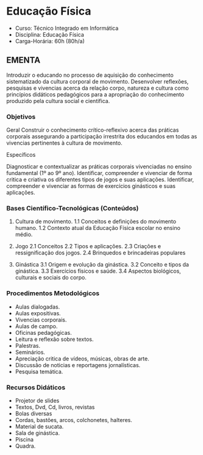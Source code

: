 # Educação Física 


* Curso: Técnico Integrado em Informática
* Disciplina: Educação Física                                                                              
* Carga-Horária: 60h (80h/a)

## EMENTA

Introduzir o educando no processo de aquisição do conhecimento sistematizado da cultura corporal de movimento.
Desenvolver reflexões, pesquisas e vivencias acerca da relação corpo, natureza e cultura como princípios didáticos
pedagógicos para a apropriação do conhecimento produzido pela cultura social e cientifica.


### Objetivos

Geral
Construir o conhecimento crítico-reflexivo acerca das práticas corporais assegurando a participação irrestrita dos
educandos em todas as vivencias pertinentes à cultura de movimento.

Específicos

Diagnosticar e contextualizar as práticas corporais vivenciadas no ensino fundamental (1º ao 9º ano).
Identificar, compreender e vivenciar de forma critica e criativa os diferentes tipos de jogos e suas aplicações.
Identificar, compreender e vivenciar as formas de exercícios ginásticos e suas aplicações.

### Bases Científico-Tecnológicas (Conteúdos)

1. Cultura de movimento.
   1.1 Conceitos e definições do movimento humano.
   1.2 Contexto atual da Educação Física escolar no ensino médio.

2. Jogo
   2.1 Conceitos
   2.2 Tipos e aplicações.
   2.3 Criações e ressignificação dos jogos.
   2.4 Brinquedos e brincadeiras populares

3. Ginástica
   3.1 Origem e evolução da ginástica.
   3.2 Conceito e tipos da ginástica.
   3.3 Exercícios físicos e saúde.
   3.4 Aspectos biológicos, culturais e sociais do corpo.

### Procedimentos Metodológicos

*   Aulas dialogadas.
*   Aulas expositivas.
*   Vivencias corporais.
*   Aulas de campo.
*   Oficinas pedagógicas.
*   Leitura e reflexão sobre textos.
*   Palestras.
*   Seminários.
*   Apreciação critica de vídeos, músicas, obras de arte.
*   Discussão de noticias e reportagens jornalísticas.
*   Pesquisa temática.

### Recursos Didáticos

*   Projetor de slides
*   Textos, Dvd, Cd, livros, revistas
*   Bolas diversas
*   Cordas, bastões, arcos, colchonetes, halteres.
*   Material de sucata.
*   Sala de ginástica.
*   Piscina
*   Quadra.